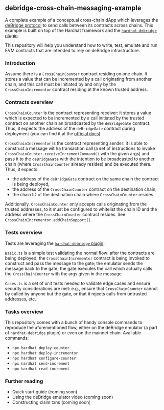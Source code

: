 ## debridge-cross-chain-messaging-example

A complete example of a conceptual cross-chain dApp which leverages the [deBridge protocol](https://debridge.finance) to send calls between its contracts across chains. This example is built on top of the Hardhat framework and the [`hardhat-debridge` plugin](https://github.com/debridge-finance/hardhat-debridge).

This repository will help you understand how to write, test, emulate and run EVM contracts that are intended to rely on deBridge infrastructure.

### Introduction

Assume there is a `CrossChainCounter` contract residing on one chain. It stores a value that can be incremented by a call originating from another chain, and this call must be initiated by and only by the `CrossChainIncrementor` contract residing at the known trusted address.

### Contracts overview

`CrossChainCounter` is the contract representing receiver: it stores a value which is expected to be incremented by a call initiated by the trusted contract on another chain an broadcasted by the `deBridgeGate` contract. Thus, it expects the address of the `deBridgeGate` contract during deployment (you can find it at the [official docs](https://docs.debridge.finance/contracts/mainnet-addresses)).

`CrossChainIncrementor` is the contract representing sender: it is able to construct a message wit ha transaction call (a set of instructions to invoke `CrossChainCounter.receiveIncrementCommand()` with the given args) and pass it to the `deBridgeGate` with the intention to be broadcasted to another chain (where `CrossChainCounter` already resides) and be executed there. Thus, it expects:
- the address of the `deBridgeGate` contract on the same chain the contract is being deployed,
- the address of the `CrossChainCounter` contract on the destination chain,
- the chain ID of the destination chain where `CrossChainCounter` resides.

Additionally, `CrossChainCounter` only accepts calls originating from the trusted addresses, to it must be configured to whitelist the chain ID and the address where the `CrossChainCounter` contract resides. See `CrossChainIncrementor.addChainSupport()`.

### Tests overview

Tests are leveraging the [`hardhat-debridge` plugin](https://github.com/debridge-finance/hardhat-debridge).

`Basic.ts` is a simple test validating the normal flow: after the contracts are being deployed, the `CrossChainIncrementor` contract is being invoked to construct and pass the message to the gate; the emulator sends the message back to the gate; the gate executes the call which actually calls the `CrossChainCounter` with the args given in the message.

`Cases.ts` is a set of unit tests needed to validate edge cases and ensure security considerations are met: e.g., ensure that `CrossChainCounter` cannot by called by anyone but the gate, or that it rejects calls from untrusted addresses, etc.


### Tasks overview

This repository comes with a bunch of handy console commands to reproduce the aforementioned flow, either on the deBridge emulator (a part of `hardhat-debridge` plugin) or even on the mainnet chain. Available commands:
- `npx hardhat deploy-counter`
- `npx hardhat deploy-incrementor`
- `npx hardhat configure-counter`
- `npx hardhat send-increment`
- `npx hardhat read-increment`


### Further reading

- Quick start guide (coming soon)
- Using the deBridge emulator video (coming soon)
- Constructing claim txns (coming soon)

